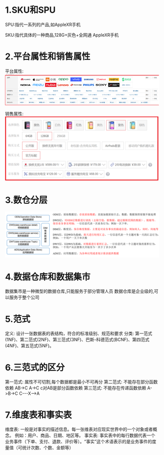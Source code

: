 # 1.SKU和SPU
SPU:指代一系列的产品,如AppleXR手机

SKU:指代具体的一种商品,128G+灰色+全网通 AppleXR手机

# 2.平台属性和销售属性
平台属性:
![](../pictures/平台属性.png)

销售属性:
![](../pictures/销售属性.png)

# 3.数仓分层
![](../pictures/数仓分层.png)


# 4.数据仓库和数据集市
数据集市是一种微型的数据仓库,只能服务于部分管理人员
数据仓库是企业级的,可以服务于整个公司

# 5.范式
定义:
    设计一张数据表的表结构，符合的标准级别、规范和要求
分类:
    第一范式(1NF)、第二范式(2NF)、第三范式(3NF)、巴斯-科德范式(BCNF)、第四范式(4NF)、第五范式(5NF)。 

# 6.三范式的区分
第一范式:
    属性不可切割,每个数据都是最小不可再分
第二范式:
    不能存在部分函数依赖
    AB->C
    A->C
    c对AB是部分函数依赖
第三范式:
    不能存在传递函数依赖
    A->B->C
    C---X-->A

# 7.维度表和事实表
维度表:
    一般是对事实的描述信息。每一张维表对应现实世界中的一个对象或者概念。    例如：用户、商品、日期、地区等。 
事实表:
    事实表中的每行数据代表一个业务事件（下单、支付、退款、评价等）。“事实”这个术语表示的是业务事件的度量值（可统计次数、个数、金额等）    
